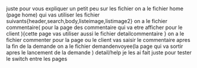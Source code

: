 juste pour vous expliquer un petit peu sur les fichier 
on a le fichier home (page home) qui vas utiliser les fichier suivants{header,search,body,listeimage,listimage2}
on a le fichier commentaire( pour la page des commentaire qui va etre afficher pour le client ){cette page vas utiliser aussi le fichier detailcommentaire }
on a le fichier commenter pour la page ou le client vas saisir le commentaire apres la fin de la demande 
on a le fichier demandenvoyee(la page qui va sortir apres le lancement de la demande )
detail/help je les ai fait juste pour tester le switch entre les pages 
